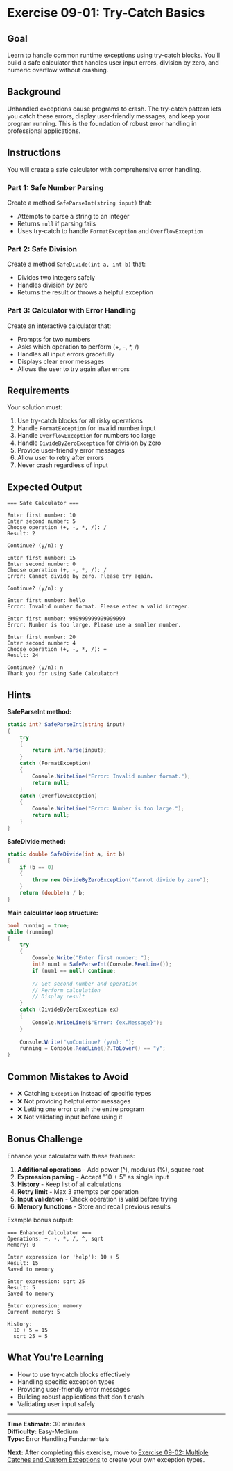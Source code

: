 # Exercise 09-01: Try-Catch Basics

## Goal

Learn to handle common runtime exceptions using try-catch blocks. You'll build a safe calculator that handles user input errors, division by zero, and numeric overflow without crashing.

## Background

Unhandled exceptions cause programs to crash. The try-catch pattern lets you catch these errors, display user-friendly messages, and keep your program running. This is the foundation of robust error handling in professional applications.

## Instructions

You will create a safe calculator with comprehensive error handling.

### Part 1: Safe Number Parsing

Create a method `SafeParseInt(string input)` that:
- Attempts to parse a string to an integer
- Returns `null` if parsing fails
- Uses try-catch to handle `FormatException` and `OverflowException`

### Part 2: Safe Division

Create a method `SafeDivide(int a, int b)` that:
- Divides two integers safely
- Handles division by zero
- Returns the result or throws a helpful exception

### Part 3: Calculator with Error Handling

Create an interactive calculator that:
- Prompts for two numbers
- Asks which operation to perform (+, -, *, /)
- Handles all input errors gracefully
- Displays clear error messages
- Allows the user to try again after errors

## Requirements

Your solution must:
1. Use try-catch blocks for all risky operations
2. Handle `FormatException` for invalid number input
3. Handle `OverflowException` for numbers too large
4. Handle `DivideByZeroException` for division by zero
5. Provide user-friendly error messages
6. Allow user to retry after errors
7. Never crash regardless of input

## Expected Output

```
=== Safe Calculator ===

Enter first number: 10
Enter second number: 5
Choose operation (+, -, *, /): /
Result: 2

Continue? (y/n): y

Enter first number: 15
Enter second number: 0
Choose operation (+, -, *, /): /
Error: Cannot divide by zero. Please try again.

Continue? (y/n): y

Enter first number: hello
Error: Invalid number format. Please enter a valid integer.

Enter first number: 999999999999999999
Error: Number is too large. Please use a smaller number.

Enter first number: 20
Enter second number: 4
Choose operation (+, -, *, /): +
Result: 24

Continue? (y/n): n
Thank you for using Safe Calculator!
```

## Hints

**SafeParseInt method:**
```csharp
static int? SafeParseInt(string input)
{
    try
    {
        return int.Parse(input);
    }
    catch (FormatException)
    {
        Console.WriteLine("Error: Invalid number format.");
        return null;
    }
    catch (OverflowException)
    {
        Console.WriteLine("Error: Number is too large.");
        return null;
    }
}
```

**SafeDivide method:**
```csharp
static double SafeDivide(int a, int b)
{
    if (b == 0)
    {
        throw new DivideByZeroException("Cannot divide by zero");
    }
    return (double)a / b;
}
```

**Main calculator loop structure:**
```csharp
bool running = true;
while (running)
{
    try
    {
        Console.Write("Enter first number: ");
        int? num1 = SafeParseInt(Console.ReadLine());
        if (num1 == null) continue;
        
        // Get second number and operation
        // Perform calculation
        // Display result
    }
    catch (DivideByZeroException ex)
    {
        Console.WriteLine($"Error: {ex.Message}");
    }
    
    Console.Write("\nContinue? (y/n): ");
    running = Console.ReadLine()?.ToLower() == "y";
}
```

## Common Mistakes to Avoid

- ❌ Catching `Exception` instead of specific types
- ❌ Not providing helpful error messages
- ❌ Letting one error crash the entire program
- ❌ Not validating input before using it

## Bonus Challenge

Enhance your calculator with these features:

1. **Additional operations** - Add power (^), modulus (%), square root
2. **Expression parsing** - Accept "10 + 5" as single input
3. **History** - Keep list of all calculations
4. **Retry limit** - Max 3 attempts per operation
5. **Input validation** - Check operation is valid before trying
6. **Memory functions** - Store and recall previous results

Example bonus output:
```
=== Enhanced Calculator ===
Operations: +, -, *, /, ^, sqrt
Memory: 0

Enter expression (or 'help'): 10 + 5
Result: 15
Saved to memory

Enter expression: sqrt 25
Result: 5
Saved to memory

Enter expression: memory
Current memory: 5

History:
  10 + 5 = 15
  sqrt 25 = 5
```

## What You're Learning

- How to use try-catch blocks effectively
- Handling specific exception types
- Providing user-friendly error messages
- Building robust applications that don't crash
- Validating user input safely

---

**Time Estimate:** 30 minutes  
**Difficulty:** Easy-Medium  
**Type:** Error Handling Fundamentals

**Next:** After completing this exercise, move to [Exercise 09-02: Multiple Catches and Custom Exceptions](../02-custom-exceptions/) to create your own exception types.